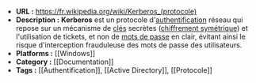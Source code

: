 - **URL :** https://fr.wikipedia.org/wiki/Kerberos_(protocole)
- **Description :** **Kerberos** est un protocole d'[authentification](https://fr.wikipedia.org/wiki/Authentification "Authentification") réseau qui repose sur un mécanisme de [clés](https://fr.wikipedia.org/wiki/Cl%C3%A9_de_chiffrement "Clé de chiffrement") secrètes ([chiffrement symétrique](https://fr.wikipedia.org/wiki/Cryptographie_sym%C3%A9trique "Cryptographie symétrique")) et l'utilisation de tickets, et non de [mots de passe](https://fr.wikipedia.org/wiki/Mot_de_passe "Mot de passe") en clair, évitant ainsi le risque d'interception frauduleuse des mots de passe des utilisateurs.
- **Platforms :** [[Windows]]
- **Category :** [[Documentation]]
- **Tags :** [[Authentification]], [[Active Directory]], [[Protocole]]